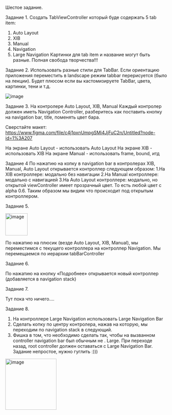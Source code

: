Шестое задание.

Задание 1.
Создать  TabViewController который буде содержать 5 tab item:
1. Auto Layout
2. XIB
3. Manual 
4. Navigation 
5. Large Navigation 
    Картинки для tab item и название могут быть разные. Полная свобода творчества!!!



Задание 2.
Использовать разные стили для TabBar. Если ориентацию  приложения переместить в landscape режим tabbar перерисуется (было на лекции). Будет плюсом если вы кастомизируете  TabBar, цвета, картинки, тени и т.д.

![image](https://user-images.githubusercontent.com/28278099/157406838-31f85b6e-99a8-4ff1-9e32-32e740018e4e.png)



Задание 3. 
На контролере Auto Layout, XIB, Manual
Каждый контролер должен иметь Navigation Controller, разберитесь как поставить кнопку  на navigation bar, title, поменять цвет бара.

Сверстайте макет:
https://www.figma.com/file/c4j1pxnUmpgSMi4JjFuC2n/Untitled?node-id=1%3A207

На экране Auto Layout - использовать Auto Layout
На экране XIB - использовать XIB
На экране Manual - использовать frame, bound, итд



Задание 4
По нажатию на копку в navigation bar в контролерах XIB, Manual, Auto Layout открывается контроллер следующем образом:
1.На XIB контроллере: модально без навигации 
2.На Manual контроллере: модально с навигацией
3.На Auto Layout контроллере: модально, но открытой viewController имеет прозрачный цвет. То есть любой цвет с alpha 0.6. Таким образом мы видим что происходит под открытым контроллером.



Задание 5.

<img width="69" alt="image" src="https://user-images.githubusercontent.com/28278099/157407045-cd7bf4e3-eb14-4380-85dd-c509f9329a96.png">

По нажатию на плюсик (везде Auto Layout, XIB, Manual), мы переместимся с текущего контроллера на контроллер  Navigation. Мы перемещаемся по иерархии tabBarController 


Задание 6.

По нажатию на кнопку «Подробнее» открывается новый контроллер (добавляется в navigation stack)



Задание 7.

Тут пока что ничего….



Задание 8.

1. На контроллере Large Navigation использовать Large Navigation Bar
2. Сделать копку по центру контролера, нажав на которую, мы переходим по navigation stack в следующий.
3. Фишка в том, что необходимо сделать так, чтобы на вызванном controller  navigation bar  был обычным не . Large. При переходе назад, root controller  должен оставаться с Large Navigation Bar. Задание непростое, нужно гуглить :)))

<img width="159" alt="image" src="https://user-images.githubusercontent.com/28278099/157407604-76f82bf5-3907-4d18-9bf7-5e805167470e.png">

